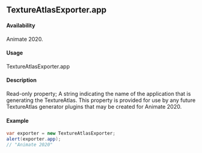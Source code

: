 ## TextureAtlasExporter.app

#### Availability

Animate 2020.

#### Usage

TextureAtlasExporter.app

#### Description

Read-only property; A string indicating the name of the application that is generating the TextureAtlas. This property
is provided for use by any future TextureAtlas generator plugins that may be created for Animate 2020.

#### Example

``` java script
var exporter = new TextureAtlasExporter;
alert(exporter.app);
// "Animate 2020"
````